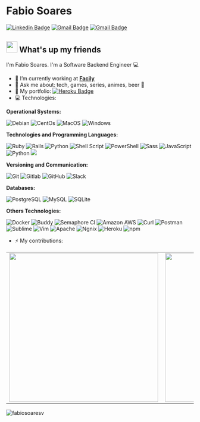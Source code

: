 # Fabio Soares
[![Linkedin Badge](https://img.shields.io/badge/-Fabio%20Soares-blue?style=flat-square&logo=Linkedin&logoColor=white&link=http://linkedin.com/in/fabio-soaresv)](http://linkedin.com/in/fabio-soaresv) 
[![Gmail Badge](https://img.shields.io/badge/-soaresventurellifabio@gmail.com-c14438?style=flat-square&logo=Gmail&logoColor=white&link=mailto:soaresventurellifabio@gmail.com)](mailto:soaresventurellifabio@gmail.com)
[![Gmail Badge](https://img.shields.io/badge/-fabiosoares@outlook.com.br-0078D4?logo=microsoft-outlook&logoColor=white&labelColor=0078D4&link=mailto:fabiosoares@outlook.com.br)](mailto:fabiosoares@outlook.com.br)

## <img src="https://media.giphy.com/media/hvRJCLFzcasrR4ia7z/giphy.gif" width="30px"> What's up my friends
I'm Fabio Soares.
I'm a Software Backend Engineer :computer:

- :rocket:   I’m currently working at [**Facily**](https://web.faci.ly/)
- 💬   Ask me about: tech, games, series, animes, beer :beer:
- 🔭 My portfolio: 
[![Heroku Badge](https://img.shields.io/badge/-Portfolio-430098?logo=heroku&logoColor=white&labelColor=430098&link=http://fabiosoares.herokuapp.com/)](http://fabiosoares.herokuapp.com/) 
- :computer: Technologies:

**Operational Systems:**

<img src="https://img.shields.io/badge/-Debian-A81D33?logo=debian&logoColor=white&labelColor=A81D33" alt="Debian" /> <img src="https://img.shields.io/badge/-CentOS-262577?logo=centos&logoColor=white&labelColor=262577" alt="CentOs" /> <img src="https://img.shields.io/badge/-MacOS-999999?logo=apple&logoColor=white&labelColor=999999" alt="MacOS" /> <img src="https://img.shields.io/badge/-Windows-0078D6?logo=windows&logoColor=white&labelColor=0078D6" alt="Windows" />

**Technologies and Programming Languages:**

<img src="https://img.shields.io/badge/-Ruby-CC342D?logo=ruby&logoColor=white&labelColor=CC342D" alt="Ruby" /> <img src="https://img.shields.io/badge/-Rails-CC0000?logo=ruby-on-rails&logoColor=white&labelColor=CC0000" alt="Rails" /> <img src="https://img.shields.io/badge/-Python-306998?logo=python&logoColor=white&labelColor=4B8BBE " alt="Python" /> <img src="https://img.shields.io/badge/-Shell%20Script-4EAA25?logo=gnu-bash&logoColor=white&labelColor=4EAA25" alt="Shell Script" /> <img src="https://img.shields.io/badge/-PowerShell-5391FE?logo=powershell&logoColor=white&labelColor=5391FE" alt="PowerShell" /> <img src="https://img.shields.io/badge/-Sass-CC6699?logo=sass&logoColor=white&labelColor=CC6699" alt="Sass" /> <img src="https://img.shields.io/badge/-JavaScript-F7DF1E?logo=javascript&logoColor=white&labelColor=F7DF1E" alt="JavaScript" /> <img src="https://img.shields.io/badge/-Python-3776AB?logo=python&logoColor=white&labelColor=3776AB" alt="Python" /> <img src="https://img.shields.io/badge/-GraphQL-e535ab?logo=graphql&logoColor=white&labelColor=e535ab" />

**Versioning and Communication:**

<img src="https://img.shields.io/badge/-Git-F05032?logo=git&logoColor=white&labelColor=F05032" alt="Git" /> <img src="https://img.shields.io/badge/-Gitlab-8C929D?logo=gitlab&logoColor=white&labelColor=8C929D" alt="Gitlab" /> <img src="https://img.shields.io/badge/-GitHub-181717?logo=github&logoColor=white&labelColor=181717" alt="GitHub" /> <img src="https://img.shields.io/badge/-Slack-4A154B?logo=slack&logoColor=white&labelColor=4A154B" alt="Slack" />

**Databases:**

<img src="https://img.shields.io/badge/-PostgreSQL-336791?logo=postgresql&logoColor=white&labelColor=336791" alt="PostgreSQL" /> <img src="https://img.shields.io/badge/-MySQL-4479A1?logo=mysql&logoColor=white&labelColor=4479A1" alt="MySQL" /> <img src="https://img.shields.io/badge/-SQLite-003B57?logo=sqlite&logoColor=white&labelColor=003B57" alt="SQLite" />

**Others Technologies:**

<img src="https://img.shields.io/badge/-Docker-2496ED?logo=docker&logoColor=white&labelColor=2496ED" alt="Docker" /> <img src="https://img.shields.io/badge/-Buddy-1A86FD?logo=buddy&logoColor=white&labelColor=1A86FD" alt="Buddy" /> <img src="https://img.shields.io/badge/-Semaphore%20CI-19A974?logo=semaphore-ci&logoColor=white&labelColor=19A974" alt="Semaphore CI" /> <img src="https://img.shields.io/badge/-Amazon%20AWS-232F3E?logo=amazon-aws&logoColor=white&labelColor=232F3E" alt="Amazon AWS" /> <img src="https://img.shields.io/badge/-Curl-073551?logo=curl&logoColor=white&labelColor=073551" alt="Curl" /> <img src="https://img.shields.io/badge/-Postman-FF6C37?logo=postman&logoColor=white&labelColor=FF6C37" alt="Postman" /> <img src="https://img.shields.io/badge/-Sublime-grey?logo=sublime-text&logoColor=orange&labelColor=grey" alt="Sublime" /> <img src="https://img.shields.io/badge/-Vim-019733?logo=vim&logoColor=white&labelColor=019733" alt="Vim" /> <img src="https://img.shields.io/badge/-Apache-D22128?logo=apache&logoColor=white&labelColor=D22128" alt="Apache" /> <img src="https://img.shields.io/badge/-Nginx-269539?logo=nginx&logoColor=white&labelColor=269539" alt="Ngnix" /> <img src="https://img.shields.io/badge/-Heroku-430098?logo=heroku&logoColor=white&labelColor=430098" alt="Heroku" /> <img src="https://img.shields.io/badge/-npm-CC3534?logo=npm&logoColor=white&labelColor=CC3534" alt="npm" />
- ⚡ My contributions:
<center>
<table>
  <tr>
      <td><img width="400px" align="left" src="https://github-readme-stats.vercel.app/api/top-langs/?username=fabiosoaresv&hide=html&layout=compact" /></td>
      <td><img width="400px" align="left" src="https://github-readme-stats.vercel.app/api?username=fabiosoaresv&count_private=true" /></td>
  </tr>
</table>
</center>

<p align="left"> <img src="https://komarev.com/ghpvc/?username=fabiosoaresv&label=Profile%20views&color=0e75b6&style=flat" alt="fabiosoaresv" /> </p>
